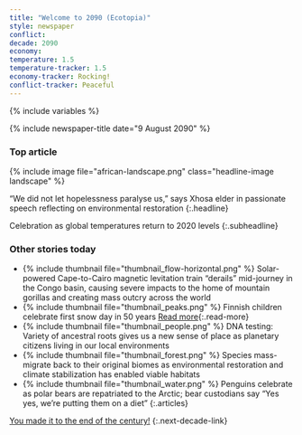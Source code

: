 ```yaml
---
title: "Welcome to 2090 (Ecotopia)"
style: newspaper
conflict:
decade: 2090
economy:
temperature: 1.5
temperature-tracker: 1.5
economy-tracker: Rocking!
conflict-tracker: Peaceful
---
```


{% include variables %}

{% include newspaper-title date="9 August 2090" %}

### Top article

{% include image file="african-landscape.png" class="headline-image landscape" %}

“We did not let hopelessness paralyse us,” says Xhosa elder in passionate speech reflecting on environmental restoration
{:.headline}

Celebration as global temperatures return to 2020 levels
{:.subheadline}

### Other stories today

- {% include thumbnail file="thumbnail_flow-horizontal.png" %} Solar-powered Cape-to-Cairo magnetic levitation train “derails” mid-journey in the Congo basin, causing severe impacts to the home of mountain gorillas and creating mass outcry across the world
- {% include thumbnail file="thumbnail_peaks.png" %} Finnish children celebrate first snow day in 50&nbsp;years [Read more](story_snow-day.html){:.read-more}
- {% include thumbnail file="thumbnail_people.png" %} DNA testing: Variety of ancestral roots gives us a new sense of place as planetary citizens living in our local environments
- {% include thumbnail file="thumbnail_forest.png" %} Species mass-migrate back to their original biomes as environmental restoration and climate stabilization has enabled viable habitats
- {% include thumbnail file="thumbnail_water.png" %} Penguins celebrate as polar bears are repatriated to the Arctic; bear custodians say “Yes yes, we’re putting them on a diet”
{:.articles}

[You made it to the end of the century!](ending_2100-ecotopia.html)
{:.next-decade-link}
